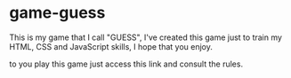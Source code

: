 # game-guess
This is my game that I call "GUESS", I've created this game just to train my HTML, CSS and JavaScript skills, I hope that you enjoy.

to you play this game just access this link and consult the rules.
